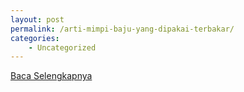 ```yaml
---
layout: post
permalink: /arti-mimpi-baju-yang-dipakai-terbakar/
categories:
    - Uncategorized
---
```


[Baca Selengkapnya](/04)